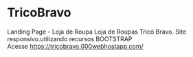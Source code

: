 # TricoBravo
Landing Page - Loja de Roupa
Loja de Roupas Tricô Bravo. Site responsivo.utilizando recursos BOOTSTRAP  
Acesse https://tricobravo.000webhostapp.com/

